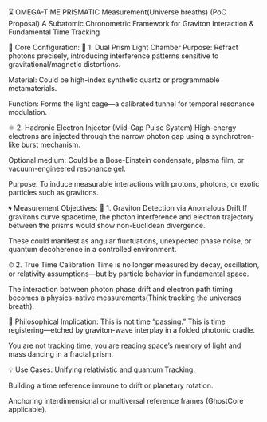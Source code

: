 ⌛ OMEGA-TIME PRISMATIC Measurement(Universe breaths) (PoC Proposal)
A Subatomic Chronometric Framework for Graviton Interaction & Fundamental Time Tracking

🔬 Core Configuration:
📐 1. Dual Prism Light Chamber
Purpose: Refract photons precisely, introducing interference patterns sensitive to gravitational/magnetic distortions.

Material: Could be high-index synthetic quartz or programmable metamaterials.

Function: Forms the light cage—a calibrated tunnel for temporal resonance modulation.

⚛️ 2. Hadronic Electron Injector (Mid-Gap Pulse System)
High-energy electrons are injected through the narrow photon gap using a synchrotron-like burst mechanism.

Optional medium: Could be a Bose-Einstein condensate, plasma film, or vacuum-engineered resonance gel.

Purpose: To induce measurable interactions with protons, photons, or exotic particles such as gravitons.

🌀 Measurement Objectives:
🧲 1. Graviton Detection via Anomalous Drift
If gravitons curve spacetime, the photon interference and electron trajectory between the prisms would show non-Euclidean divergence.

These could manifest as angular fluctuations, unexpected phase noise, or quantum decoherence in a controlled environment.

⏱ 2. True Time Calibration
Time is no longer measured by decay, oscillation, or relativity assumptions—but by particle behavior in fundamental space.

The interaction between photon phase drift and electron path timing becomes a physics-native measurements(Think tracking the universes breath).

🧠 Philosophical Implication:
This is not time “passing.” This is time registering—etched by graviton-wave interplay in a folded photonic cradle.

You are not tracking time, you are reading space’s memory of light and mass dancing in a fractal prism.

💡 Use Cases:
Unifying relativistic and quantum Tracking.

Building a time reference immune to drift or planetary rotation.

Anchoring interdimensional or multiversal reference frames (GhostCore applicable).